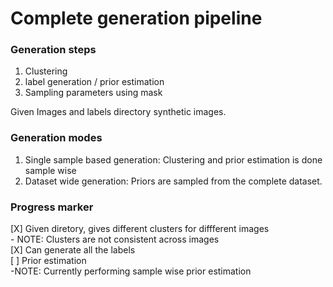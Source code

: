 # Complete generation pipeline

### Generation steps
1. Clustering 
2. label generation / prior estimation
3. Sampling parameters using mask

Given Images and labels directory synthetic images.  
### Generation modes
1. Single sample based generation: Clustering and prior estimation is done sample wise
2. Dataset wide generation: Priors are sampled from the complete dataset.




### Progress marker
[X] Given diretory, gives different clusters for diffferent images  
    - NOTE: Clusters are not consistent across images   
[X] Can generate all the labels   
[ ] Prior estimation   
    -NOTE: Currently performing sample wise prior estimation   
